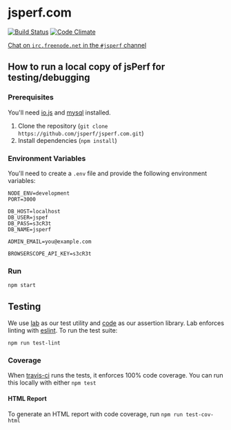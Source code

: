 # jsperf.com

[![Build Status](https://travis-ci.org/jsperf/jsperf.com.svg?branch=master)](https://travis-ci.org/jsperf/jsperf.com) [![Code Climate](https://codeclimate.com/github/jsperf/jsperf.com/badges/gpa.svg)](https://codeclimate.com/github/jsperf/jsperf.com)

[Chat on `irc.freenode.net` in the `#jsperf` channel](https://webchat.freenode.net/?channels=jsperf)

## How to run a local copy of jsPerf for testing/debugging

### Prerequisites

You'll need [io.js](https://iojs.org/en/index.html) and [mysql](https://www.mysql.com/downloads/) installed.

1. Clone the repository (`git clone https://github.com/jsperf/jsperf.com.git`)
2. Install dependencies (`npm install`)

### Environment Variables

You'll need to create a `.env` file and provide the following environment variables:

```
NODE_ENV=development
PORT=3000

DB_HOST=localhost
DB_USER=jspef
DB_PASS=s3cR3t
DB_NAME=jsperf

ADMIN_EMAIL=you@example.com

BROWSERSCOPE_API_KEY=s3cR3t
```

### Run

```
npm start
```

## Testing

We use [lab](https://github.com/hapijs/lab) as our test utility and [code](https://github.com/hapijs/code) as our assertion library. Lab enforces linting with [eslint](http://eslint.org/). To run the test suite:

```
npm run test-lint
```

### Coverage

When [travis-ci](https://travis-ci.org) runs the tests, it enforces 100% code coverage. You can run this locally with either `npm test`

#### HTML Report

To generate an HTML report with code coverage, run `npm run test-cov-html`
